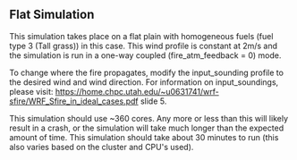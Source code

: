## Flat Simulation
This simulation takes place on a flat plain with homogeneous fuels (fuel type 3 (Tall grass)) in this case. This wind profile is constant at 2m/s and the simulation is run in a one-way coupled (fire_atm_feedback = 0) mode. 

To change where the fire propagates, modify the input_sounding profile to the desired wind and wind direction. For information on input_soundings, please visit: https://home.chpc.utah.edu/~u0631741/wrf-sfire/WRF_Sfire_in_ideal_cases.pdf slide 5.

This simulation should use ~360 cores. Any more or less than this will likely result in a crash, or the simulation will take much longer than the expected amount of time. This simulation should take about 30 minutes to run (this also varies based on the cluster and CPU's used). 
